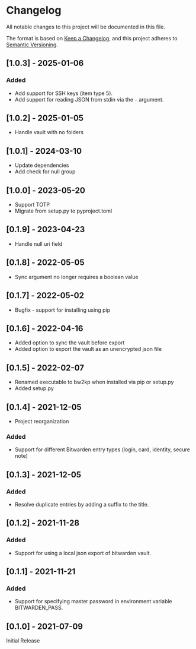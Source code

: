 # Changelog
All notable changes to this project will be documented in this file.

The format is based on [Keep a Changelog](https://keepachangelog.com/en/1.0.0/),
and this project adheres to [Semantic Versioning](https://semver.org/spec/v2.0.0.html).

## [1.0.3] - 2025-01-06
### Added
- Add support for SSH keys (item type 5).
- Add support for reading JSON from stdin via the `-` argument.

## [1.0.2] - 2025-01-05
- Handle vault with no folders

## [1.0.1] - 2024-03-10
- Update dependencies
- Add check for null group

## [1.0.0] - 2023-05-20
- Support TOTP
- Migrate from setup.py to pyproject.toml

## [0.1.9] - 2023-04-23
- Handle null uri field

## [0.1.8] - 2022-05-05
- Sync argument no longer requires a boolean value

## [0.1.7] - 2022-05-02
- Bugfix - support for installing using pip

## [0.1.6] - 2022-04-16
- Added option to sync the vault before export
- Added option to export the vault as an unencrypted json file

## [0.1.5] - 2022-02-07
- Renamed executable to bw2kp when installed via pip or setup.py
- Added setup.py

## [0.1.4] - 2021-12-05
- Project reorganization
### Added
- Support for different Bitwarden entry types (login, card, identity, secure note)

## [0.1.3] - 2021-12-05
### Added
- Resolve duplicate entries by adding a suffix to the title.

## [0.1.2] - 2021-11-28
### Added
- Support for using a local json export of bitwarden vault.

## [0.1.1] - 2021-11-21
### Added
- Support for specifying master password in environment variable BITWARDEN_PASS.

## [0.1.0] - 2021-07-09
Initial Release
